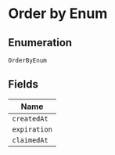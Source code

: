 
# Order by Enum

## Enumeration

`OrderByEnum`

## Fields

| Name |
|  --- |
| `createdAt` |
| `expiration` |
| `claimedAt` |

